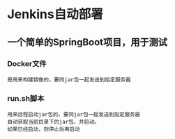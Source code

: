 # Jenkins自动部署

## 一个简单的SpringBoot项目，用于测试

### Docker文件

    是用来构建镜像的，要同jar包一起发送到指定服务器


### run.sh脚本

    用来远程启动jar包的，要同jar包一起发送到指定服务器
    自动获取当前目录下的jar包，并启动。
    如果已经启动，则停止后再启动



